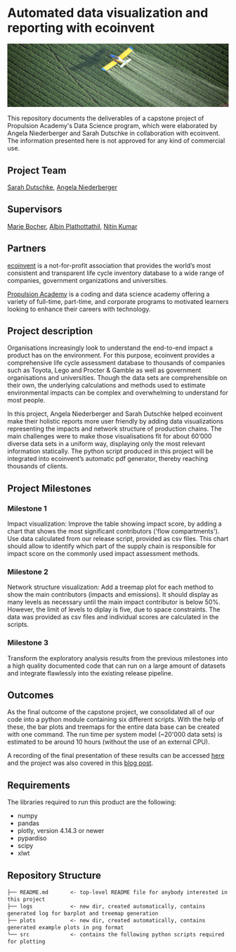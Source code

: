 # Automated data visualization and reporting with ecoinvent

![](fertilizers_slider_3.7_2.jpg)

This repository documents the deliverables of a capstone project of Propulsion Academy's Data Science program, which were elaborated by Angela Niederberger and Sarah Dutschke in collaboration with ecoinvent. The information presented here is not approved for any kind of commercial use.

Project Team
-----------

[Sarah Dutschke](https://www.linkedin.com/in/sarah-dutschke/), 
[Angela Niederberger](https://www.linkedin.com/in/angela-niederberger/)

Supervisors
-----------

[Marie Bocher](linkedin.com/in/marie-bocher-8b6b5562), 
[Albin Plathottathil](https://www.linkedin.com/in/albin-plathottathil/), 
[Nitin Kumar](https://www.linkedin.com/in/drnitinkumar)

Partners
 -------
 [ecoinvent](https://www.ecoinvent.org/) is a not-for-profit association that provides the world’s most consistent and transparent life cycle inventory database to a wide range of companies, government organizations and universities.

[Propulsion Academy](https://propulsion.academy/) is a coding and data science academy offering a variety of full-time, part-time, and corporate programs to motivated learners looking to enhance their careers with technology.

Project description
-------------------
Organisations increasingly look to understand the end-to-end impact a product has on the environment. For this purpose, ecoinvent provides a comprehensive life cycle assessment database to thousands of companies such as Toyota, Lego and Procter & Gamble as well as government organisations and universities. Though the data sets are comprehensible on their own, the underlying calculations and methods used to estimate environmental impacts can be complex and overwhelming to understand for most people.

In this project, Angela Niederberger and Sarah Dutschke helped ecoinvent make their holistic reports more user friendly by adding data visualizations representing the impacts and network structure of production chains. The main challenges were to make those visualisations fit for about 60’000 diverse data sets in a uniform way, displaying only the most relevant information statically. The python script produced in this project will be integrated into ecoinvent’s automatic pdf generator, thereby reaching thousands of clients.

Project Milestones
-------------------
### Milestone 1
 Impact visualization: Improve the table showing impact score, by adding a chart that shows the most significant contributors ('flow compartments'). Use data calculated from our release script, provided as csv files. This chart should allow to identify which part of the supply chain is responsible for impact score on the commonly used impact assessment methods.


 ### Milestone 2
 Network structure visualization: Add a treemap plot for each method to show the main contributors (impacts and emissions). It should display as many levels as necessary until the main impact contributor is below 50%. However, the limit of levels to diplay is five, due to space constraints. The data was provided as csv files and individual scores are calculated in the scripts.
 
 ### Milestone 3
 Transform the exploratory analysis results from the previous milestones into a high quality documented code that can run on a large amount of datasets and integrate flawlessly into the existing release pipeline.
 
 Outcomes
 ---------
As the final outcome of the capstone project, we consolidated all of our code into a python module containing six different scripts. With the help of these, the bar plots and treemaps for the entire data base can be created with one command. The run time per system model (~20'000 data sets) is estimated to be around 10 hours (without the use of an external CPU).

A recording of the final presentation of these results can be accessed [here](https://drive.google.com/file/d/1Jh67n0SGt3aIAk883NEZUIKCw5ZzZ4Sh/view?usp=sharing) and the project was also covered in this [blog post](https://propulsion.academy/blog/data-science-abschlussprojekte-batch-13).

Requirements
------------
The libraries required to run this product are the following:
- numpy
- pandas
- plotly, version 4.14.3 or newer
- pypardiso
- scipy
- xlwt

Repository Structure
------------
    ├── README.md       <- top-level README file for anybody interested in this project
    ├── logs            <- new dir, created automatically, contains generated log for barplot and treemap generation
    ├── plots           <- new dir, created automatically, contains generated example plots in png format
    └── src             <- contains the following python scripts required for plotting
